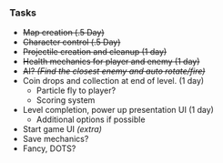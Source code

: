 ### Tasks
- ~~Map creation (.5 Day)~~
- ~~Character control (.5 Day)~~
- ~~Projectile creation and cleanup (1 day)~~
- ~~Health mechanics for player and enemy (1 day)~~
- ~~AI? _(Find the closest enemy and auto rotate/fire)_~~
- Coin drops and collection at end of level. (1 day)
	- Particle fly to player?
	- Scoring system
- Level completion, power up presentation UI (1 day)
	- Additional options if possible
- Start game UI _(extra)_
- Save mechanics?
- Fancy, DOTS?
